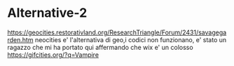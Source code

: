 # Alternative-2
https://geocities.restorativland.org/ResearchTriangle/Forum/2431/savagegarden.htm
neocities e' l'alternativa di geo,i codici non funzionano, e' stato un ragazzo che mi ha portato qui affermando che wix e' un colosso
https://gifcities.org/?q=Vampire
